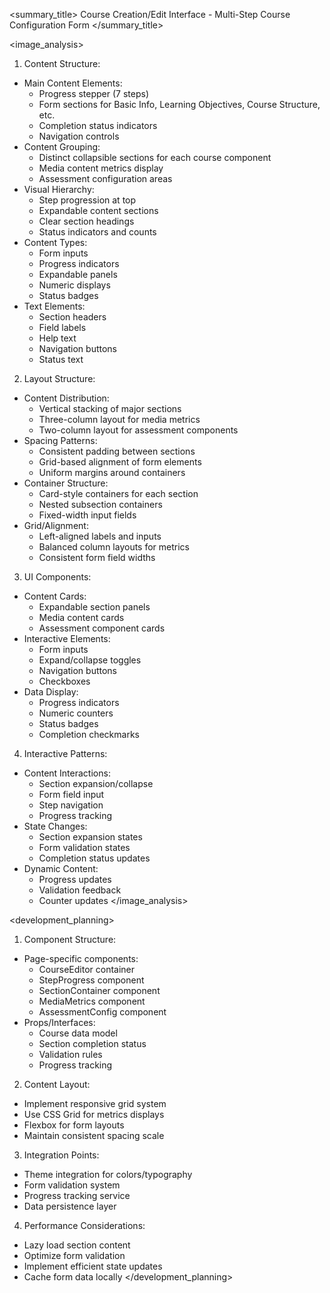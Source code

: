 <summary_title>
Course Creation/Edit Interface - Multi-Step Course Configuration Form
</summary_title>

<image_analysis>
1. Content Structure:
- Main Content Elements:
  * Progress stepper (7 steps)
  * Form sections for Basic Info, Learning Objectives, Course Structure, etc.
  * Completion status indicators
  * Navigation controls
- Content Grouping:
  * Distinct collapsible sections for each course component
  * Media content metrics display
  * Assessment configuration areas
- Visual Hierarchy:
  * Step progression at top
  * Expandable content sections
  * Clear section headings
  * Status indicators and counts
- Content Types:
  * Form inputs
  * Progress indicators
  * Expandable panels
  * Numeric displays
  * Status badges
- Text Elements:
  * Section headers
  * Field labels
  * Help text
  * Navigation buttons
  * Status text

2. Layout Structure:
- Content Distribution:
  * Vertical stacking of major sections
  * Three-column layout for media metrics
  * Two-column layout for assessment components
- Spacing Patterns:
  * Consistent padding between sections
  * Grid-based alignment of form elements
  * Uniform margins around containers
- Container Structure:
  * Card-style containers for each section
  * Nested subsection containers
  * Fixed-width input fields
- Grid/Alignment:
  * Left-aligned labels and inputs
  * Balanced column layouts for metrics
  * Consistent form field widths

3. UI Components:
- Content Cards:
  * Expandable section panels
  * Media content cards
  * Assessment component cards
- Interactive Elements:
  * Form inputs
  * Expand/collapse toggles
  * Navigation buttons
  * Checkboxes
- Data Display:
  * Progress indicators
  * Numeric counters
  * Status badges
  * Completion checkmarks

4. Interactive Patterns:
- Content Interactions:
  * Section expansion/collapse
  * Form field input
  * Step navigation
  * Progress tracking
- State Changes:
  * Section expansion states
  * Form validation states
  * Completion status updates
- Dynamic Content:
  * Progress updates
  * Validation feedback
  * Counter updates
</image_analysis>

<development_planning>
1. Component Structure:
- Page-specific components:
  * CourseEditor container
  * StepProgress component
  * SectionContainer component
  * MediaMetrics component
  * AssessmentConfig component
- Props/Interfaces:
  * Course data model
  * Section completion status
  * Validation rules
  * Progress tracking

2. Content Layout:
- Implement responsive grid system
- Use CSS Grid for metrics displays
- Flexbox for form layouts
- Maintain consistent spacing scale

3. Integration Points:
- Theme integration for colors/typography
- Form validation system
- Progress tracking service
- Data persistence layer

4. Performance Considerations:
- Lazy load section content
- Optimize form validation
- Implement efficient state updates
- Cache form data locally
</development_planning>